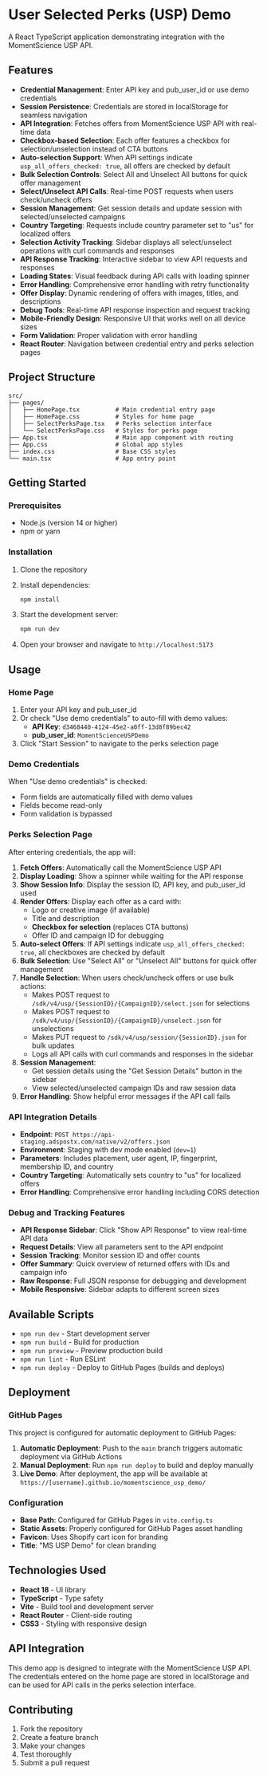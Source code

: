 # User Selected Perks (USP) Demo

A React TypeScript application demonstrating integration with the MomentScience USP API.

## Features

- **Credential Management**: Enter API key and pub_user_id or use demo credentials
- **Session Persistence**: Credentials are stored in localStorage for seamless navigation
- **API Integration**: Fetches offers from MomentScience USP API with real-time data
- **Checkbox-based Selection**: Each offer features a checkbox for selection/unselection instead of CTA buttons
- **Auto-selection Support**: When API settings indicate `usp_all_offers_checked: true`, all offers are checked by default
- **Bulk Selection Controls**: Select All and Unselect All buttons for quick offer management
- **Select/Unselect API Calls**: Real-time POST requests when users check/uncheck offers
- **Session Management**: Get session details and update session with selected/unselected campaigns
- **Country Targeting**: Requests include country parameter set to "us" for localized offers
- **Selection Activity Tracking**: Sidebar displays all select/unselect operations with curl commands and responses
- **API Response Tracking**: Interactive sidebar to view API requests and responses
- **Loading States**: Visual feedback during API calls with loading spinner
- **Error Handling**: Comprehensive error handling with retry functionality
- **Offer Display**: Dynamic rendering of offers with images, titles, and descriptions
- **Debug Tools**: Real-time API response inspection and request tracking
- **Mobile-Friendly Design**: Responsive UI that works well on all device sizes
- **Form Validation**: Proper validation with error handling
- **React Router**: Navigation between credential entry and perks selection pages

## Project Structure

```
src/
├── pages/
│   ├── HomePage.tsx          # Main credential entry page
│   ├── HomePage.css          # Styles for home page
│   ├── SelectPerksPage.tsx   # Perks selection interface
│   └── SelectPerksPage.css   # Styles for perks page
├── App.tsx                   # Main app component with routing
├── App.css                   # Global app styles
├── index.css                 # Base CSS styles
└── main.tsx                  # App entry point
```

## Getting Started

### Prerequisites

- Node.js (version 14 or higher)
- npm or yarn

### Installation

1. Clone the repository
2. Install dependencies:
   ```bash
   npm install
   ```

3. Start the development server:
   ```bash
   npm run dev
   ```

4. Open your browser and navigate to `http://localhost:5173`

## Usage

### Home Page
1. Enter your API key and pub_user_id
2. Or check "Use demo credentials" to auto-fill with demo values:
   - **API Key**: `d3468440-4124-45e2-a0ff-13d8f89bec42`
   - **pub_user_id**: `MomentScienceUSPDemo`
3. Click "Start Session" to navigate to the perks selection page

### Demo Credentials
When "Use demo credentials" is checked:
- Form fields are automatically filled with demo values
- Fields become read-only
- Form validation is bypassed

### Perks Selection Page
After entering credentials, the app will:

1. **Fetch Offers**: Automatically call the MomentScience USP API
2. **Display Loading**: Show a spinner while waiting for the API response
3. **Show Session Info**: Display the session ID, API key, and pub_user_id used
4. **Render Offers**: Display each offer as a card with:
   - Logo or creative image (if available)
   - Title and description
   - **Checkbox for selection** (replaces CTA buttons)
   - Offer ID and campaign ID for debugging
5. **Auto-select Offers**: If API settings indicate `usp_all_offers_checked: true`, all checkboxes are checked by default
6. **Bulk Selection**: Use "Select All" or "Unselect All" buttons for quick offer management
7. **Handle Selection**: When users check/uncheck offers or use bulk actions:
   - Makes POST request to `/sdk/v4/usp/{SessionID}/{CampaignID}/select.json` for selections
   - Makes POST request to `/sdk/v4/usp/{SessionID}/{CampaignID}/unselect.json` for unselections
   - Makes PUT request to `/sdk/v4/usp/session/{SessionID}.json` for bulk updates
   - Logs all API calls with curl commands and responses in the sidebar
8. **Session Management**: 
   - Get session details using the "Get Session Details" button in the sidebar
   - View selected/unselected campaign IDs and raw session data
9. **Error Handling**: Show helpful error messages if the API call fails

### API Integration Details
- **Endpoint**: `POST https://api-staging.adspostx.com/native/v2/offers.json`
- **Environment**: Staging with dev mode enabled (`dev=1`)
- **Parameters**: Includes placement, user agent, IP, fingerprint, membership ID, and country
- **Country Targeting**: Automatically sets country to "us" for localized offers
- **Error Handling**: Comprehensive error handling including CORS detection

### Debug and Tracking Features
- **API Response Sidebar**: Click "Show API Response" to view real-time API data
- **Request Details**: View all parameters sent to the API endpoint
- **Session Tracking**: Monitor session ID and offer counts
- **Offer Summary**: Quick overview of returned offers with IDs and campaign info
- **Raw Response**: Full JSON response for debugging and development
- **Mobile Responsive**: Sidebar adapts to different screen sizes

## Available Scripts

- `npm run dev` - Start development server
- `npm run build` - Build for production
- `npm run preview` - Preview production build
- `npm run lint` - Run ESLint
- `npm run deploy` - Deploy to GitHub Pages (builds and deploys)

## Deployment

### GitHub Pages

This project is configured for automatic deployment to GitHub Pages:

1. **Automatic Deployment**: Push to the `main` branch triggers automatic deployment via GitHub Actions
2. **Manual Deployment**: Run `npm run deploy` to build and deploy manually
3. **Live Demo**: After deployment, the app will be available at `https://[username].github.io/momentscience_usp_demo/`

### Configuration

- **Base Path**: Configured for GitHub Pages in `vite.config.ts`
- **Static Assets**: Properly configured for GitHub Pages asset handling
- **Favicon**: Uses Shopify cart icon for branding
- **Title**: "MS USP Demo" for clean branding

## Technologies Used

- **React 18** - UI library
- **TypeScript** - Type safety
- **Vite** - Build tool and development server
- **React Router** - Client-side routing
- **CSS3** - Styling with responsive design

## API Integration

This demo app is designed to integrate with the MomentScience USP API. The credentials entered on the home page are stored in localStorage and can be used for API calls in the perks selection interface.

## Contributing

1. Fork the repository
2. Create a feature branch
3. Make your changes
4. Test thoroughly
5. Submit a pull request
